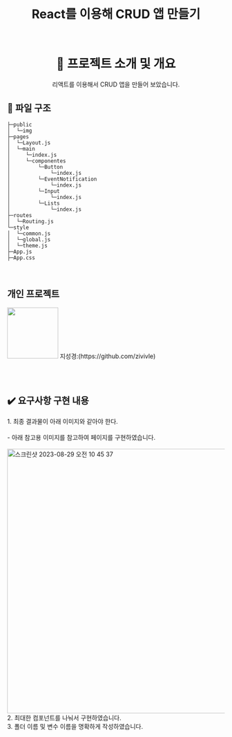 <h1 align="middle">React를 이용해 CRUD 앱 만들기</h1>
</p><br>

<div align="center">
  
  <h1>📑 프로젝트 소개 및 개요</h1>

 <p align="middle">리액트를 이용해서 CRUD 앱을 만들어 보았습니다. </p>

</div>

<summary><h2>📂 파일 구조</h2></summary>
<div markdown="1">

```
├─public
│  └─img
├─pages
│  └─Layout.js
│  └─main
│     └─index.js
│     └─componentes
│         └─Button
│             └─index.js
│         └─EventNotification
│             └─index.js
│         └─Input
│             └─index.js
│         └─Lists
│             └─index.js
├─routes
│  └─Routing.js
└─style
│  └─common.js
│  └─global.js
│  └─theme.js
├─App.js
├─App.css
```

</div>
</details>

<br>
<h2>개인 프로젝트</h2>

 <img src="https://github.com/FrontEnd-Team3/movie-trailer-project/assets/123865139/663c4b42-dc55-4e95-8f02-c0424c1f92ec" width="118"> 
                                                지성경:(https://github.com/zivivle)

<br><br>

<h2>✔️ 요구사항 구현 내용</h2>

<detail open>
<summary> 1. 최종 결과물이 아래 이미지와 같아야 한다. </summary>
<div markdown="1">
  <br>
  - 아래 참고용 이미지를 참고하여 페이지를 구현하였습니다.
  <br>
  <br>
  
<img width="612" alt="스크린샷 2023-08-29 오전 10 45 37" src="https://lh6.googleusercontent.com/N15JXjT7LWgOsvZ0X6WI-kB7n6dhkNiXTfnBaCRyILA7bwoZVq4v_VBIWaVsxZslMQK2YjzJZR0QQRGFhAyROhDA2OBl6VGFL9Z4vRXMuIOKWRxVH6-rilHSEve4S3cjjETOqIAB5iGYlsnH7gLV7aA">

</div>
</detail>

<summary> 2. 최대한 컴포넌트를 나눠서 구현하였습니다. </summary>
<div markdown="1">
</div>

<summary> 3. 폴더 이름 및 변수 이름을 명확하게 작성하였습니다. </summary>
<div markdown="1">
<br>
<br>

</div>
